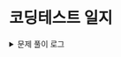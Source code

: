 # 코딩테스트 일지

<details>
<summary>문제 풀이 로그</summary>
<div markdown="1">       
<p>2022/11/09</p>
<p>완전탐색 : </p>
<p>2022/11/09</p>
<p>2022/11/09</p>
<p>dp : 1</p>
<p>dp : 1</p>
</div>
</details>


